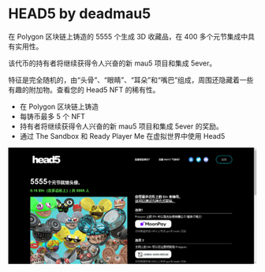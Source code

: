 # HEAD5 by deadmau5

在 Polygon 区块链上铸造的 5555 个生成 3D 收藏品，在 400 多个元节集成中具有实用性。

该代币的持有者将继续获得令人兴奋的新 mau5 项目和集成 5ever。

特征是完全随机的，由“头骨”、“眼睛”、“耳朵”和“嘴巴”组成，周围还隐藏着一些有趣的附加物。查看您的 Head5 NFT 的稀有性。

- 在 Polygon 区块链上铸造
- 每铸币最多 5 个 NFT
- 持有者将继续获得令人兴奋的新 mau5 项目和集成 5ever 的奖励。
- 通过 The Sandbox 和 Ready Player Me 在虚拟世界中使用 Head5

![nft](15144_new.png)
